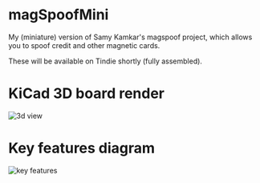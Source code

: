 # magSpoofMini
My (miniature) version of Samy Kamkar's magspoof project, which allows you to spoof credit and other magnetic cards.

These will be available on Tindie shortly (fully assembled).

# KiCad 3D board render
![3d view](https://github.com/willemcvu/magSpoofMini/blob/master/kicad-board/renders/3d.PNG)

# Key features diagram
![key features](https://github.com/willemcvu/magSpoofMini/blob/master/kicad-board/renders/diagram.PNG)
